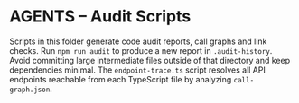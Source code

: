 # AGENTS – Audit Scripts

Scripts in this folder generate code audit reports, call graphs and link checks. Run `npm run audit` to produce a new report in `.audit-history`. Avoid committing large intermediate files outside of that directory and keep dependencies minimal. The `endpoint-trace.ts` script resolves all API endpoints reachable from each TypeScript file by analyzing `call-graph.json`.
